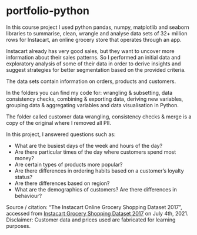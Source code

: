 # portfolio-python
In this course project I used python pandas, numpy, matplotlib and seaborn libraries to summarise, clean, wrangle and analyse data sets of 32+ million rows for Instacart, an online grocery store that operates through an app. 

Instacart already has very good sales, but they want to uncover more information about their sales patterns. So I performed an initial data and exploratory analysis of some of their data in order to derive insights and suggest strategies for better segmentation based on the provided criteria. 

The data sets contain information on orders, products and customers. 

In the folders you can find my code for: wrangling & subsetting, data consistency checks, combining & exporting data, deriving new variables, grouping data & aggregating variables and data visualisation in Python. 

The folder called customer data wrangling, consistency checks & merge is a copy of the original where I removed all PII. 

In this project, I answered questions such as: 

- What are the busiest days of the week and hours of the day?
- Are there particular times of the day where customers spend most money?
- Are certain types of products more popular?
- Are there differences in ordering habits based on a customer’s loyalty status?
- Are there differences based on region?
- What are the demographics of customers? Are there differences in behaviour? 


Source / citation: “The Instacart Online Grocery Shopping Dataset 2017”, accessed from [Instacart Grocery Shopping Dataset 2017](https://www.instacart.com/datasets/grocery-shopping-2017) on July 4th, 2021. 
Disclaimer: Customer data and prices used are fabricated for learning purposes.
